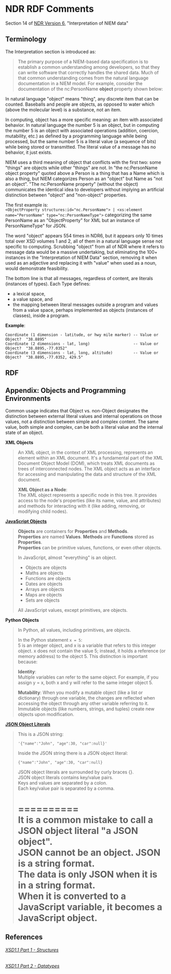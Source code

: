 # NDR RDF Comments

Section 14 of [NDR Version 6](https://github.com/niemopen/niem-naming-design-rules/blob/dev/ndr6src.md),
"Interpretation of NIEM data"

## Terminology

The Interpretation section is introduced as:

> The primary purpose of a NIEM-based data specification is to establish a common understanding
> among developers, so that they can write software that correctly handles the shared data.
> Much of that common understanding comes from the natural language documentation in a NIEM model.
> For example, consider the documentation of the nc:PersonName **object** property shown below:

In natural language "object" means "thing", any discrete item that can be counted.
Baseballs and people are objects, as opposed to water which (above the molecular level) is a substance, not an item.

In computing, object has a more specific meaning: an item with associated behavior.
In natural language the number 5 is an object, but in computing the number 5 is an object with associated
operations (addition, coercion, mutability, etc.) as defined by a programming language while being processed,
but the same number 5 is a literal value (a sequence of bits) while being stored or transmitted.
The literal value of a message has no behavior, it just exists.

NIEM uses a third meaning of object that conflicts with the first two:
some "things" are objects while other "things" are not.  In "the nc:PersonName object property" quoted
above a Person is a thing that has a Name which is also a thing, but NIEM categorizes Person as an
"object" but Name as "not an object".  "The nc:PersonName property" (without the object) communicates the identical idea
to developers without implying an artificial distinction between "object" and "non-object" properties.

The first example is:  
`<ObjectProperty structures:id="nc.PersonName"> | <xs:element name="PersonName" type="nc:PersonNameType">`
categorizing the same PersonName as an "ObjectProperty" for XML but an instance of PersonNameType" for JSON.

The word "object" appears 554 times in NDR6, but it appears only 10 times total over XSD volumes 1 and 2,
all of them in a natural language sense not specific to computing.  Scrubbing "object" from all of NDR
where it refers to message data would be a massive undertaking, but eliminating the 100+ instances in the
"Interpretation of NIEM Data" section, removing it when used as an adjective and replacing it with "value"
when used as a noun, would demonstrate feasibility.

The bottom line is that all messages, regardless of content, are literals (instances of types).
Each Type defines:
* a lexical space,
* a value space, and
* the mapping between literal messages outside a program and values from a value space,
perhaps implemented as objects (instances of classes), inside a program.

**Example**:
```
Coordinate (1 dimension - latitude, or hwy mile marker) -- Value or Object?  "38.8895"
Coordinate (2 dimensions - lat, long)                   -- Value or Object?  "38.8895,-77.0352"
Coordinate (3 dimensions - lat, long, altitude)         -- Value or Object?  "38.8895,-77.0352, 429.5"
```

## RDF


## Appendix: Objects and Programming Environments

Common usage indicates that Object vs. non-Object designates the distinction between external literal values
and internal operations on those values, not a distinction between simple and complex content.  The same
value, both simple and complex, can be both a literal value and the internal state of an object.

**XML Objects**
>
> An XML object, in the context of XML processing, represents an element within an XML document.
> It's a fundamental part of the XML Document Object Model (DOM), which treats XML documents
> as trees of interconnected nodes. The XML object acts as an interface for accessing and
> manipulating the data and structure of the XML document.
> 
> **XML Object as a Node**:  
> The XML object represents a specific node in this tree.
> It provides access to the node's properties (like its name, value, and attributes)
> and methods for interacting with it (like adding, removing, or modifying child nodes). 

**[JavaScript Objects](https://www.w3schools.com/js/js_objects.asp)**
>
> **Objects** are containers for **Properties** and **Methods**.  
> **Properties** are named **Values**.
> **Methods** are **Functions** stored as **Properties**.  
> **Properties** can be primitive values, functions, or even other objects.
>
> In JavaScript, almost "everything" is an object.
> * Objects are objects
> * Maths are objects
> * Functions are objects
> * Dates are objects
> * Arrays are objects
> * Maps are objects
> * Sets are objects
> 
> All JavaScript values, except primitives, are objects.

**Python Objects**
> In Python, all values, including primitives, are objects.
>
> In the Python statement `x = 5`:  
> 5 is an integer object, and x is a variable that refers to this integer object.
> x does not contain the value 5; instead, it holds a reference (or memory address) to the object 5.
> This distinction is important because:
> 
> **Identity**:  
> Multiple variables can refer to the same object.
> For example, if you assign y = x, both x and y will refer to the same integer object 5.
> 
> **Mutability**:
> When you modify a mutable object (like a list or dictionary) through one variable,
> the changes are reflected when accessing the object through any other variable referring to it.
> Immutable objects (like numbers, strings, and tuples) create new objects upon modification.

**[JSON Object Literals](https://www.w3schools.com/js/js_json_objects.asp)**
>
> This is a JSON string:
>
> `'{"name":"John", "age":30, "car":null}'`
>
> Inside the JSON string there is a JSON object literal:
>
> `{"name":"John", "age":30, "car":null}`
>
> JSON object literals are surrounded by curly braces {}.  
> JSON object literals contains key/value pairs.  
> Keys and values are separated by a colon.  
> Each key/value pair is separated by a comma.  
>
> ==========  
> It is a common mistake to call a JSON object literal "a JSON object".  
> JSON cannot be an object. JSON is a string format.  
> The data is only JSON when it is in a string format.  
> When it is converted to a JavaScript variable, it becomes a JavaScript object.  
> ==========  


## References

###### [XSD1.1 Part 1 - Structures](https://www.w3.org/TR/xmlschema11-1/)
###### [XSD1.1 Part 2 - Datatypes](https://www.w3.org/TR/xmlschema11-2/)